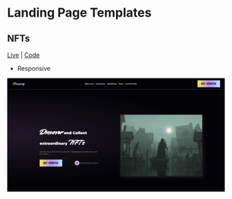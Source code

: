 # Landing Page Templates

## NFTs

[Live](https://ivan-ngchakming.github.io/landing-page-templates/nft/) | [Code](./nft)
- Responsive

[![nft](./docs/nft.png)](https://ivan-ngchakming.github.io/landing-page-templates/nft/)
